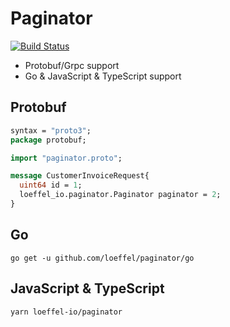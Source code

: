 # Paginator

[![Build Status](https://cloud.drone.io/api/badges/loeffel-io/paginator/status.svg)](https://cloud.drone.io/loeffel-io/paginator)

- Protobuf/Grpc support
- Go & JavaScript & TypeScript support

## Protobuf

```protobuf
syntax = "proto3";
package protobuf;

import "paginator.proto";

message CustomerInvoiceRequest{
  uint64 id = 1;
  loeffel_io.paginator.Paginator paginator = 2;
}
```

## Go

```
go get -u github.com/loeffel/paginator/go
```

## JavaScript & TypeScript

``` 
yarn loeffel-io/paginator 
```
